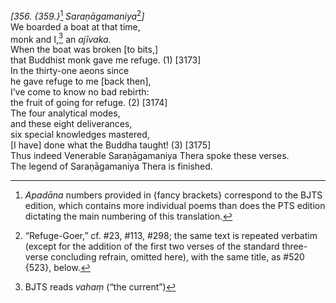 *\[356. {359.}*[^1] *Saraṇāgamaniya*[^2]*\]*  
We boarded a boat at that time,  
monk and I,[^3] an *ajīvaka.*  
When the boat was broken \[to bits,\]  
that Buddhist monk gave me refuge. (1) \[3173\]  
In the thirty-one aeons since  
he gave refuge to me \[back then\],  
I’ve come to know no bad rebirth:  
the fruit of going for refuge. (2) \[3174\]  
The four analytical modes,  
and these eight deliverances,  
six special knowledges mastered,  
\[I have\] done what the Buddha taught! (3) \[3175\]  
Thus indeed Venerable Saraṇāgamaniya Thera spoke these verses.  
The legend of Saraṇāgamaniya Thera is finished.  
[^1]: *Apadāna* numbers provided in {fancy brackets} correspond to the
    BJTS edition, which contains more individual poems than does the PTS
    edition dictating the main numbering of this translation.  
[^2]: “Refuge-Goer,” cf. \#23, \#113, \#298; the same text is repeated
    verbatim (except for the addition of the first two verses of the
    standard three-verse concluding refrain, omitted here), with the
    same title, as \#520 {523}, below.  
[^3]: BJTS reads *vahaṃ* (“the current”)
